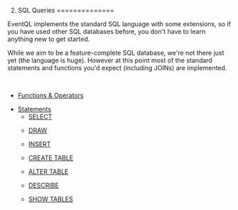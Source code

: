 2. SQL Queries
==============

EventQL implements the standard SQL language with some extensions, so if you
have used other SQL databases before, you don't have to learn anything new to
get started.

While we aim to be a feature-complete SQL database, we're not there just yet
(the language is huge). However at this point most of the standard statements
and functions you'd expect (including JOINs) are implemented.

<br />
<ul class="toc">
<li>
<a href="/documentation/queries/sql/functions-and-operators">Functions &amp; Operators</a><p></p>

<p></p></li><p></p>

<p></p><li>
<a href="/documentation/queries/sql/statements">Statements</a>
<ul>
<li>
<a href="/documentation/queries/sql/statements/select">SELECT</a><p></p>

<p></p></li><p></p>

<p></p><li>
<a href="/documentation/queries/sql/chartsql">DRAW</a><p></p>

<p></p></li><p></p>

<p></p><li>
<a href="/documentation/queries/sql/statements/insert">INSERT</a><p></p>

<p></p></li><p></p>

<p></p><li>
<a href="/documentation/queries/sql/statements/create-table">CREATE TABLE</a><p></p>

<p></p></li><p></p>

<p></p><li>
<a href="/documentation/queries/sql/statements/alter-table">ALTER TABLE</a><p></p>

<p></p></li><p></p>

<p></p><li>
<a href="/documentation/queries/sql/statements/describe">DESCRIBE</a><p></p>

<p></p></li><p></p>

<p></p><li>
<a href="/documentation/queries/sql/statements/show-tables">SHOW TABLES</a><p></p>

<p></p></li>
</ul>
</li><p></p>

</ul>



